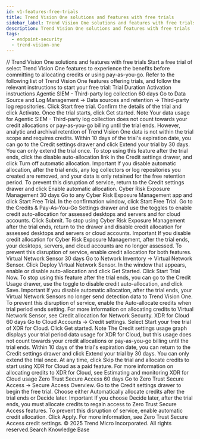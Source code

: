 ```yaml
---
id: v1-features-free-trials
title: Trend Vision One solutions and features with free trials
sidebar_label: Trend Vision One solutions and features with free trials
description: Trend Vision One solutions and features with free trials
tags:
  - endpoint-security
  - trend-vision-one
---
```


/*<![CDATA[*/ $('#title').html($('meta[name=map-description]').attr('content')); /*]]>*/ Trend Vision One solutions and features with free trials Start a free trial of select Trend Vision One features to experience the benefits before committing to allocating credits or using pay-as-you-go. Refer to the following list of Trend Vision One features offering trials, and follow the relevant instructions to start your free trial: Trial Duration Activation instructions Agentic SIEM - Third-party log collection 60 days Go to Data Source and Log Management → Data sources and retention → Third-party log repositories. Click Start free trial. Confirm the details of the trial and click Activate. Once the trial starts, click Get started. Note Your data usage for Agentic SIEM - Third-party log collection does not count towards your credit allocations or pay-as-you-go billing until the trial ends. However, analytic and archival retention of Trend Vision One data is not within the trial scope and requires credits. Within 10 days of the trial's expiration date, you can go to the Credit settings drawer and click Extend your trial by 30 days. You can only extend the trial once. To stop using this feature after the trial ends, click the disable auto-allocation link in the Credit settings drawer, and click Turn off automatic allocation. Important If you disable automatic allocation, after the trial ends, any log collectors or log repositories you created are removed, and your data is only retained for the free retention period. To prevent this disruption of service, return to the Credit settings drawer and click Enable automatic allocation. Cyber Risk Exposure Management 30 days Go to any Cyber Risk Exposure Management app and click Start Free Trial. In the confirmation window, click Start Free Trial. Go to the Credits & Pay-As-You-Go Settings drawer and use the toggles to enable credit auto-allocation for assessed desktops and servers and for cloud accounts. Click Submit. To stop using Cyber Risk Exposure Management after the trial ends, return to the drawer and disable credit allocation for assessed desktops and servers or cloud accounts. Important If you disable credit allocation for Cyber Risk Exposure Management, after the trial ends, your desktops, servers, and cloud accounts are no longer assessed. To prevent this disruption of service, enable credit allocation for both features. Virtual Network Sensor 30 days Go to Network Inventory → Virtual Network Sensor. Click Deploy Virtual Network Sensor. In the window that appears, enable or disable auto-allocation and click Get Started. Click Start Trial Now. To stop using this feature after the trial ends, you can go to the Credit Usage drawer, use the toggle to disable credit auto-allocation, and click Save. Important If you disable automatic allocation, after the trial ends, your Virtual Network Sensors no longer send detection data to Trend Vision One. To prevent this disruption of service, enable the Auto-allocate credits when trial period ends setting. For more information on allocating credits to Virtual Network Sensor, see Credit allocation for Network Security. XDR for Cloud 60 days Go to Cloud Accounts → Credit settings. Select Start your free trial of XDR for Cloud. Click Get started. Note The Credit settings usage graph displays your trial period data usage for XDR for Cloud, but this usage does not count towards your credit allocations or pay-as-you-go billing until the trial ends. Within 10 days of the trial's expiration date, you can return to the Credit settings drawer and click Extend your trial by 30 days. You can only extend the trial once. At any time, click Skip the trial and allocate credits to start using XDR for Cloud as a paid feature. For more information on allocating credits to XDR for Cloud, see Estimating and monitoring XDR for Cloud usage Zero Trust Secure Access 60 days Go to Zero Trust Secure Access → Secure Access Overview. Go to the Credit settings drawer to begin the free trial. Choose either Automatically allocate credits after the trial ends or Decide later. Important If you choose Decide later, after the trial ends, you must allocate credits to regain access to Zero Trust Secure Access features. To prevent this disruption of service, enable automatic credit allocation. Click Apply. For more information, see Zero Trust Secure Access credit settings. © 2025 Trend Micro Incorporated. All rights reserved.Search Knowledge Base